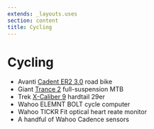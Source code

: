 ```yaml
---
extends: _layouts.uses
section: content
title: Cycling
---
```

# Cycling

- Avanti [Cadent ER2 3.0](https://bicyclingaustralia.com.au/bikes/avanti-cadent-er3-review/) road bike
- Giant [Trance 2](https://www.giant-bicycles.com/au/trance-2-2019) full-suspension MTB
- Trek [X-Caliber 9](https://www.trekbikes.com/au/en_AU/bikes/mountain-bikes/cross-country-mountain-bikes/x-caliber/x-caliber-9/p/23165/) hardtail 29er
- Wahoo ELEMNT BOLT cycle computer
- Wahoo TICKR Fit optical heart reate monitor
- A handful of Wahoo Cadence sensors
